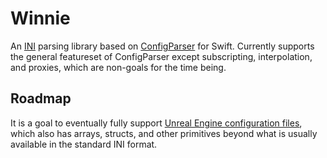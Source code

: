 # Winnie

An [INI](https://en.wikipedia.org/wiki/INI_file) parsing library based on [ConfigParser](https://docs.python.org/3/library/configparser.html) for Swift. Currently supports the general featureset of ConfigParser except subscripting, interpolation, and proxies, which are non-goals for the time being.

## Roadmap

It is a goal to eventually fully support [Unreal Engine configuration files](https://dev.epicgames.com/documentation/en-us/unreal-engine/configuration-files-in-unreal-engine), which also has arrays, structs, and other primitives beyond what is usually available in the standard INI format.
